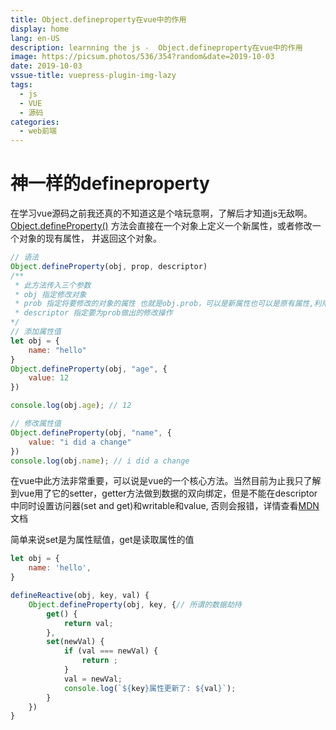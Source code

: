 ```yaml
---
title: Object.defineproperty在vue中的作用
display: home
lang: en-US
description: learnning the js -  Object.defineproperty在vue中的作用
image: https://picsum.photos/536/354?random&date=2019-10-03
date: 2019-10-03
vssue-title: vuepress-plugin-img-lazy
tags:
  - js
  - VUE
  - 源码
categories:
  - web前端
---
```


# 神一样的defineproperty

<!-- more -->

在学习vue源码之前我还真的不知道这是个啥玩意啊，了解后才知道js无敌啊。<br>
[Object.defineProperty()](https://developer.mozilla.org/zh-CN/docs/Web/JavaScript/Reference/Global_Objects/Object/defineProperty) 方法会直接在一个对象上定义一个新属性，或者修改一个对象的现有属性， 并返回这个对象。<br>
``` js
// 语法
Object.defineProperty(obj, prop, descriptor)
/**
 * 此方法传入三个参数
 * obj 指定修改对象
 * prob 指定将要修改的对象的属性 也就是obj.prob，可以是新属性也可以是原有属性,利用descriptor中的value
 * descriptor 指定要为prob做出的修改操作
*/ 
// 添加属性值
let obj = {
    name: "hello"
}
Object.defineProperty(obj, "age", {
    value: 12
})

console.log(obj.age); // 12

// 修改属性值
Object.defineProperty(obj, "name", {
    value: "i did a change"
})
console.log(obj.name); // i did a change

```
在vue中此方法非常重要，可以说是vue的一个核心方法。当然目前为止我只了解到vue用了它的setter，getter方法做到数据的双向绑定，但是不能在descriptor中同时设置访问器(set and get)和writable和value, 否则会报错，详情查看[MDN](https://developer.mozilla.org/zh-CN/docs/Web/JavaScript/Reference/Global_Objects/Object/defineProperty)文档<br>

简单来说set是为属性赋值，get是读取属性的值

``` js
let obj = {
    name: 'hello',
}

defineReactive(obj, key, val) {
    Object.defineProperty(obj, key, {// 所谓的数据劫持
        get() {
            return val;
        },
        set(newVal) {
            if (val === newVal) {
                return ;
            }
            val = newVal;
            console.log(`${key}属性更新了: ${val}`);
        }
    })
}
```

